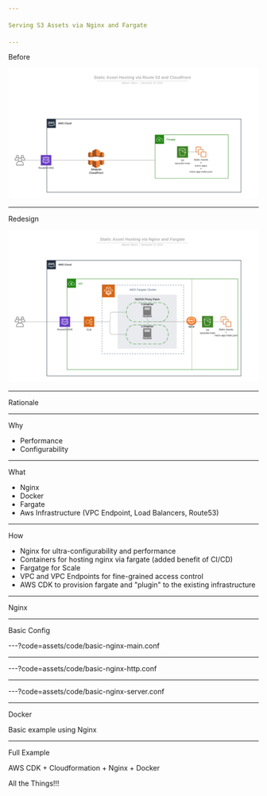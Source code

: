 ```yaml
--- 

Serving S3 Assets via Nginx and Fargate

---
```


Before

![Before](assets/images/arch-diagram-before.png)

---

Redesign

![Redesign](assets/images/arch-diagram.png)

---

Rationale

---

Why

- Performance
- Configurability

---

What

- Nginx
- Docker
- Fargate
- Aws Infrastructure (VPC Endpoint, Load Balancers, Route53)

---

How

- Nginx for ultra-configurability and performance
- Containers for hosting nginx via fargate (added benefit of CI/CD)
- Fargatge for Scale
- VPC and VPC Endpoints for fine-grained access control
- AWS CDK to provision fargate and "plugin" to the existing infrastructure

--- 

Nginx

---

Basic Config

---?code=assets/code/basic-nginx-main.conf

---

---?code=assets/code/basic-nginx-http.conf

---

---?code=assets/code/basic-nginx-server.conf

---

Docker

Basic example using Nginx

---

Full Example

AWS CDK + Cloudformation + Nginx + Docker

All the Things!!!